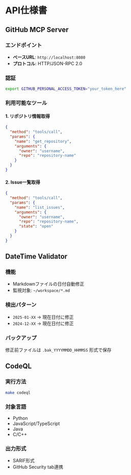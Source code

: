 # API仕様書

## GitHub MCP Server

### エンドポイント
- **ベースURL**: `http://localhost:8080`
- **プロトコル**: HTTP/JSON-RPC 2.0

### 認証
```bash
export GITHUB_PERSONAL_ACCESS_TOKEN="your_token_here"
```

### 利用可能なツール

#### 1. リポジトリ情報取得
```json
{
  "method": "tools/call",
  "params": {
    "name": "get_repository",
    "arguments": {
      "owner": "username",
      "repo": "repository-name"
    }
  }
}
```

#### 2. Issue一覧取得
```json
{
  "method": "tools/call",
  "params": {
    "name": "list_issues",
    "arguments": {
      "owner": "username",
      "repo": "repository-name",
      "state": "open"
    }
  }
}
```

## DateTime Validator

### 機能
- Markdownファイルの日付自動修正
- 監視対象: `~/workspace/*.md`

### 検出パターン
- `2025-01-XX` → 現在日付に修正
- `2024-12-XX` → 現在日付に修正

### バックアップ
修正前ファイルは `.bak_YYYYMMDD_HHMMSS` 形式で保存

## CodeQL

### 実行方法
```bash
make codeql
```

### 対象言語
- Python
- JavaScript/TypeScript
- Java
- C/C++

### 出力形式
- SARIF形式
- GitHub Security tab連携

